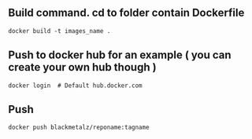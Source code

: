 ## Build command. cd to folder contain Dockerfile

```
docker build -t images_name .
```

## Push to docker hub for an example ( you can create your own hub though )
```
docker login  # Default hub.docker.com
```

## Push
```
docker push blackmetalz/reponame:tagname
```
